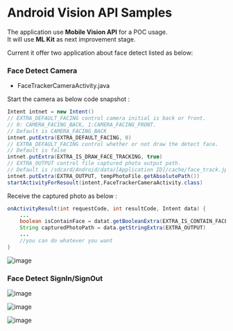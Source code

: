 **Android Vision API Samples**
==========================

The application use **Mobile Vision API** for a POC usage.   
It will use **ML Kit** as next improvement stage.

Current it offer two application about face detect listed as below:

### **Face Detect Camera**

- FaceTrackerCameraActivity.java

Start the camera as below code snapshot :
```java
Intent intnet = new Intent()
// EXTRA_DEFAULT_FACING control camera initial is back or front.   
// 0: CAMERA_FACING_BACK, 1:CAMERA_FACING_FRONT.
// Default is CAMERA_FACING_BACK
intnet.putExtra(EXTRA_DEFAULT_FACING, 0)
// EXTRA_DEFAULT_FACING control whether or not draw the detect face.   
// Default is false
intnet.putExtra(EXTRA_IS_DRAW_FACE_TRACKING, true)
// EXTRA_OUTPUT control file captured photo output path.   
// Default is /sdcard/Android/data/[Application ID]/cache/face_track.jpg
intnet.putExtra(EXTRA_OUTPUT, tempPhotoFile.getAbsolutePath())
startActivityForResoult(intent,FaceTrackerCameraActivity.class)
```  
Receive the captured photo as below :
```java
onActivityResult(int requestCode, int resultCode, Intent data) {
    ...
    boolean isContainFace = datat.getBooleanExtra(EXTRA_IS_CONTAIN_FACE, false)
    String capturedPhotoPath = data.getStringExtra(EXTRA_OUTPUT)
    ... 
    //you can do whatever you want
}
```

![image](https://github.com/YomiRY/android-vision/blob/master/visionSamples/FaceTracker/images/face_track_camera.png)

### **Face Detect SignIn/SignOut**

![image](https://github.com/YomiRY/android-vision/blob/master/visionSamples/FaceTracker/images/signing_application1.png)

![image](https://github.com/YomiRY/android-vision/blob/master/visionSamples/FaceTracker/images/signing_application2.png)

![image](https://github.com/YomiRY/android-vision/blob/master/visionSamples/FaceTracker/images/signing_application3.png)
